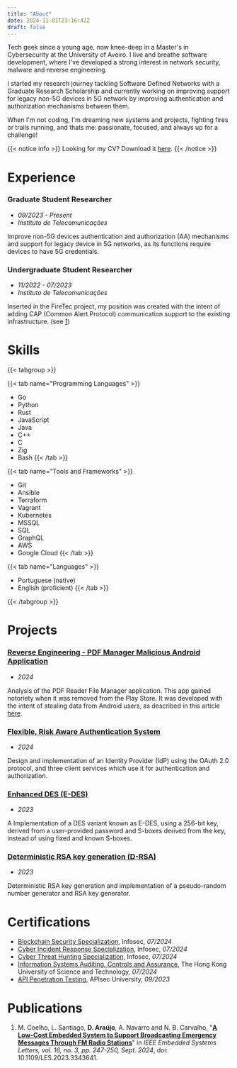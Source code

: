 ```yaml
---
title: "About"
date: 2024-11-01T23:16:42Z
draft: false
---
```


Tech geek since a young age, now knee-deep in a Master's in Cybersecurity at the University of Aveiro. I live and breathe software development, where I've developed a strong interest in network security, malware and reverse engineering.

I started my research journey tackling Software Defined Networks with a Graduate Research Scholarship and currently working on improving support for legacy non-5G devices in 5G network by improving authentication and authorization mechanisms between them.

When I'm not coding, I'm dreaming new systems and projects, fighting fires or trails running, and thats me: passionate, focused, and always up for a challenge!

{{< notice info >}} Looking for my CV? Download it [here](/cv/davidjosearaujo.pdf). {{< /notice >}}


# Experience

### Graduate Student Researcher

- *09/2023 - Present*
- *Instituto de Telecomunicações*

Improve non-5G devices authentication and authorization (AA) mechanisms and support for legacy device in 5G networks, as its functions require devices to have 5G credentials.

### Undergraduate Student Researcher

- *11/2022 - 07/2023*
- *Instituto de Telecomunicações*

Inserted in the FireTec project, my position was created with the intent of adding CAP (Common Alert Protocol) communication support to the existing infrastructure. (see [1](#publications))

# Skills

{{< tabgroup >}}

{{< tab name="Programming Languages" >}}
- Go
- Python
- Rust
- JavaScript
- Java
- C++
- C
- Zig
- Bash
{{< /tab >}}

{{< tab name="Tools and Frameworks" >}}
- Git
- Ansible
- Terraform
- Vagrant
- Kubernetes
- MSSQL
- SQL
- GraphQL
- AWS
- Google Cloud
{{< /tab >}}

{{< tab name="Languages" >}}
- Portuguese (native)
- English (proficient)
{{< /tab >}}

{{< /tabgroup >}}

# Projects

### [Reverse Engineering - PDF Manager Malicious Android Application](https://github.com/davidjosearaujo/re-android-reversing)
- *2024*

Analysis of the PDF Reader File Manager application. This app gained notoriety when it was removed from the Play Store. It was developed with the intent of stealing data from Android users, as described in this article [here](https://www.tomsguide.com/computing/malware-adware/these-malicious-android-malware-apps-were-downloaded-150000-times-from-the-play-store-delete-them-right-now).

### [Flexible, Risk Aware Authentication System](https://github.com/davidjosearaujo/iaa-idp-client)
- *2024*

Design and implementation of an Identity Provider (IdP) using the OAuth 2.0 protocol, and three client services which use it for authentication and authorization.

### [Enhanced DES (E-DES)](https://github.com/davidjosearaujo/e-des)
- *2023*

A Implementation of a DES variant known as E-DES, using a 256-bit key, derived from a user-provided password and S-boxes derived from the key, instead of using fixed and known S-boxes.

### [Deterministic RSA key generation (D-RSA)](https://github.com/davidjosearaujo/d-rsa)
- *2023*

Deterministic RSA key generation and implementation of a pseudo-random number generator and RSA key generator.

# Certifications

- [Blockchain Security Specialization](/certs/CourseraNMX6WKFXNYKR.pdf), Infosec, *07/2024*
- [Cyber Incident Response Specialization](/certs/Coursera7CL0EQLMTS79.pdf), Infosec, *07/2024*
- [Cyber Threat Hunting Specialization](/certs/CourseraGP6GYOUBL8LV.pdf), Infosec, *07/2024*
- [Information Systems Auditing, Controls and Assurance](/certs/CourseraW3NSAL9PD4YW.pdf), The Hong Kong University of Science and Technology, *07/2024*
- [API Penetration Testing](/certs/APIsecCourseCertificate20230928-28-qgr8sq.pdf), APIsec University, *09/2023*

# Publications

1. M. Coelho, L. Santiago, **D. Araújo**, A. Navarro and N. B. Carvalho, "[**A Low-Cost Embedded System to Support Broadcasting Emergency Messages Through FM Radio Stations**](https://ieeexplore.ieee.org/document/10361555)" in *IEEE Embedded Systems Letters, vol. 16, no. 3, pp. 247-250, Sept. 2024*, doi: 10.1109/LES.2023.3343641.